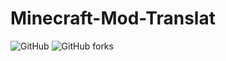 # Minecraft-Mod-Translat
![GitHub](https://img.shields.io/github/license/FloppyDisk-FD/Minecraft-Mod-Translate)
![GitHub forks](https://img.shields.io/github/forks/FloppyDisk-FD/Minecraft-Mod-Translate?style=social)
